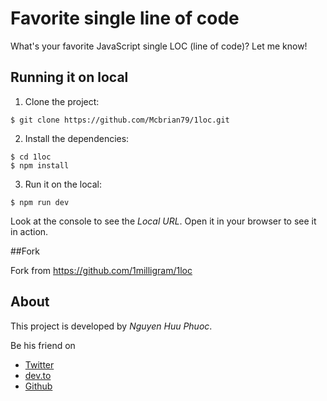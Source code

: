 # Favorite single line of code

What's your favorite JavaScript single LOC (line of code)? Let me know!

## Running it on local

1. Clone the project:

```shell
$ git clone https://github.com/Mcbrian79/1loc.git
```

2. Install the dependencies:

```shell
$ cd 1loc
$ npm install
```

3. Run it on the local:

```shell
$ npm run dev
```

Look at the console to see the _Local URL_. Open it in your browser to see it in action.

##Fork

Fork from https://github.com/1milligram/1loc 

## About

This project is developed by _Nguyen Huu Phuoc_.

Be his friend on

-   [Twitter](https://twitter.com/nghuuphuoc)
-   [dev.to](https://dev.to/phuocng)
-   [Github](https://github.com/phuoc-ng)
